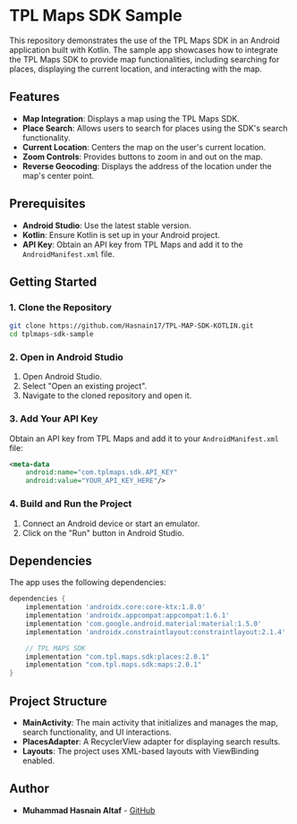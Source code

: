 # TPL Maps SDK Sample

This repository demonstrates the use of the TPL Maps SDK in an Android application built with Kotlin. The sample app showcases how to integrate the TPL Maps SDK to provide map functionalities, including searching for places, displaying the current location, and interacting with the map.

## Features

- **Map Integration**: Displays a map using the TPL Maps SDK.
- **Place Search**: Allows users to search for places using the SDK's search functionality.
- **Current Location**: Centers the map on the user's current location.
- **Zoom Controls**: Provides buttons to zoom in and out on the map.
- **Reverse Geocoding**: Displays the address of the location under the map's center point.

## Prerequisites

- **Android Studio**: Use the latest stable version.
- **Kotlin**: Ensure Kotlin is set up in your Android project.
- **API Key**: Obtain an API key from TPL Maps and add it to the `AndroidManifest.xml` file.

## Getting Started

### 1. Clone the Repository

```bash
git clone https://github.com/Hasnain17/TPL-MAP-SDK-KOTLIN.git
cd tplmaps-sdk-sample
```

### 2. Open in Android Studio

1. Open Android Studio.
2. Select "Open an existing project".
3. Navigate to the cloned repository and open it.

### 3. Add Your API Key

Obtain an API key from TPL Maps and add it to your `AndroidManifest.xml` file:

```xml
<meta-data
    android:name="com.tplmaps.sdk.API_KEY"
    android:value="YOUR_API_KEY_HERE"/>
```

### 4. Build and Run the Project

1. Connect an Android device or start an emulator.
2. Click on the "Run" button in Android Studio.

## Dependencies

The app uses the following dependencies:

```gradle
dependencies {
    implementation 'androidx.core:core-ktx:1.8.0'
    implementation 'androidx.appcompat:appcompat:1.6.1'
    implementation 'com.google.android.material:material:1.5.0'
    implementation 'androidx.constraintlayout:constraintlayout:2.1.4'

    // TPL MAPS SDK
    implementation "com.tpl.maps.sdk:places:2.0.1"
    implementation "com.tpl.maps.sdk:maps:2.0.1"
}
```

## Project Structure

- **MainActivity**: The main activity that initializes and manages the map, search functionality, and UI interactions.
- **PlacesAdapter**: A RecyclerView adapter for displaying search results.
- **Layouts**: The project uses XML-based layouts with ViewBinding enabled.

## Author

- **Muhammad Hasnain Altaf** - [GitHub](https://github.com/Hasnain17)
